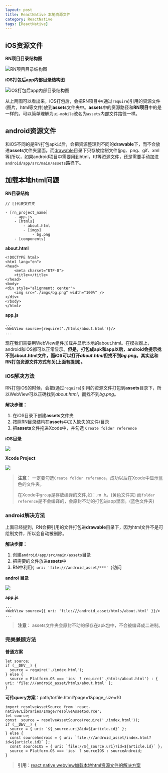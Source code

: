 ```yaml
---
layout: post
title: ReactNative 本地资源文件
category: ReactNative
tags: [ReactNative]
---
```




## iOS资源文件

**RN项目目录结构图**

![RN项目目录结构图](https://ws1.sinaimg.cn/large/962a6dfegy1fi5dzr5lvlj20b40bjq50.jpg)

**iOS打包后app内部目录结构图**

![iOS打包后app内部目录结构图](https://ws1.sinaimg.cn/large/962a6dfegy1fi5dzrbvlmj20b407rwgw.jpg)

从上两图可以看出来，iOS打包后，会把RN项目中(通过`require`)引用的资源文件(图片，html等文件)放到**assets**文件夹中。**assets**中的资源路径和**RN项目**中的是一样的。可以简单理解为`ui-mobile`改名为`assets`内部文件路径一样。

## android资源文件

和iOS不同的是RN打包apk以后，会把资源整理到不同的**drawable**下，而不会放进**assets**文件夹里面。而[drawable](https://developer.android.com/guide/topics/resources/drawable-resource.html?hl=zh-cn#Bitmap)目录下只存放绘制文件(jpg、png、gif、xml等)所以，如果android项目中需要用到html，ttf等资源文件，还是需要手动加进`android/app/src/main/assets`路径下。

## 加载本地html问题

**RN目录结构**

~~~
// []代表文件夹

- [rn_project_name]
    - app.js
    - [htmls]
        - about.html
        - [imgs]
            - bg.png
    - [components]
~~~

**about.html**

~~~
<!DOCTYPE html>
<html lang="en">
<head>
    <meta charset="UTF-8">
    <title></title>
</head>
<body>
<div style="alignment: center">
    <img src="./imgs/bg.png" width="100%" />
</div>
</body>
</html>
~~~

**app.js**

~~~
...
<WebView source={require('./htmls/about.html')}/>
...
~~~

现在我们需要用WebView组件加载并显示本地的about.html。在模拟器上，android和iOS都可以正常显示。**但是，打包成apk和app以后，android会提示找不到about.html文件，而iOS可以打开*about.html*但找不到*bg.png*。其实这和RN打包资源文件方式有关(上面有提到)。**

### iOS解决方法

RN打包iOS的时候，会把(通过`require`)引用的资源文件打包到**assets**目录下，所以WebView可以正确找到*about.html*，而找不到*bg.png*。

**解决步骤：**

1. 在iOS目录下创建**assets**文件夹
2. 按照RN目录结构在**assets**中加入缺失的文件/目录
3. 把**assets**文件拖进Xcode中，并勾选 `Create folder reference`

**iOS目录**

![](https://ws1.sinaimg.cn/mw690/962a6dfegy1fi5ieydk3dj21jf08c0vb.jpg)

**Xcode Project**

![](https://ws1.sinaimg.cn/mw690/962a6dfegy1fi5ieyatkyj20ay08cwg8.jpg)

> **注意：**
> 一定要勾选`Create folder reference`，成功以后在Xcode中显示蓝色的文件夹。
> 
> 在Xcode中`group`是存放编译的文件,如：.m .h。(黄色文件夹)
> 而`folder reference`是不会编译的，会原封不动的打包进app里面。(蓝色文件夹)

### android解决方法

上面已经提到，RN会把引用的文件打包进**drawable**目录下，因为html文件不是可绘制文件，所以会自动被删除。

**解决步骤：**

1. 创建`android/app/src/main/assets`目录
2. 把需要的文件放进**assets**中
3. RN中利用`{ uri: 'file:///android_asset/***' }`访问

**androi 目录**

![](https://ws1.sinaimg.cn/mw690/962a6dfegy1fi5ius8dv7j20bv08c0ty.jpg)

**app.js**

~~~
...
<WebView source={{ uri: 'file:///android_asset/htmls/about.html' }}/>
...
~~~

>**注意：**
>assets文件夹会原封不动的保存在apk包中，不会被编译成二进制。

### 完美兼顾方法

**普通方案**

~~~
let source;
if (__DEV__) {
  source = require('./index.html');
} else {
  source = Platform.OS === 'ios' ? require('./htmls/about.html') : { uri: 'file:///android_asset/htmls/about.html' };
}
~~~

**可传query方案**：path/to/file.html?page=1&page_size=10

~~~
import resolveAssetSource from 'react-native/Libraries/Image/resolveAssetSource';
let source;
const _source = resolveAssetSource(require('./index.html'));
if (__DEV__) {
  source = { uri: `${_source.uri}&id=${article.id}` };
} else {
  const sourceAndroid = { uri: `file:///android_asset/index.html?id=${article.id}` };
  const sourceIOS = { uri: `file://${_source.uri}?id=${article.id}` };
  source = Platform.OS === 'ios' ? sourceIOS : sourceAndroid;
}
~~~

> **引用：**[react native webview加载本地html资源文件的解决方案](https://blog.jeepeng.com/2017/03/16/react-native-webview-load-from-device-local-file-system/)

